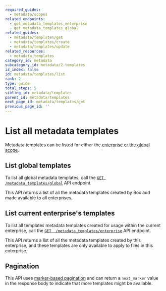 ```yaml
---
required_guides:
  - metadata/scopes
related_endpoints:
  - get_metadata_templates_enterprise
  - get_metadata_templates_global
related_guides:
  - metadata/templates/get
  - metadata/templates/create
  - metadata/templates/update
related_resources:
  - metadata_templates
category_id: metadata
subcategory_id: metadata/2-templates
is_index: false
id: metadata/templates/list
rank: 2
type: guide
total_steps: 5
sibling_id: metadata/templates
parent_id: metadata/templates
next_page_id: metadata/templates/get
previous_page_id: ''
---
```


# List all metadata templates

Metadata templates can be listed for either the [enterprise or the global
scope][scopes].

## List global templates

To list all global metadata templates, call the [`GET
/metadata_templates/global`][get_global] API endpoint.

<Samples id="get_metadata_templates_global" >

</Samples>

<Message>

This API returns a list of all the metadata templates created by Box and made
available to all enterprises.

</Message>

## List current enterprise's templates

To list all templates metadata templates created for usage within the current
enterprise, call the [`GET  /metadata_templates/enterprise`][get_enterprise] API
endpoint.

<Samples id="get_metadata_templates_enterprise" >

</Samples>

<Message>

This API returns a list of all the metadata templates created by this
enterprise, and these templates are only available to apply to files in this enterprise.

</Message>

## Pagination

This API uses [marker-based pagination][pagination] and can return a
`next_marker` value in the response body to indicate that more templates might
be available.

[scopes]: g://metadata/scopes
[get_global]: e://get_metadata_templates_global
[get_enterprise]: e://get_metadata_templates_enterprise
[pagination]: g://api-calls/pagination/marker-based
